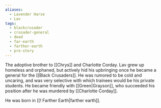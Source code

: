 ```yaml
---
aliases:
  - Lavender Harse
  - Lav
tags:
  - blackcrusader
  - crusader-general
  - dead
  - far-earth
  - farther-earth
  - pre-story
---
```

The adoptive brother to [[Chrys]] and Charlotte Corday. Lav grew up homeless and orphaned, but actively hid his upbringing once he became a general for the [[Black Crusaders]]. He was rumored to be cold and uncaring, and was very selective with which trainees would be his private students. He became friendly with [[Green|Grayson]], who succeeded his position after he was murdered by [[Charlotte Corday]].

He was born in [[! Farther Earth|farther earth]].